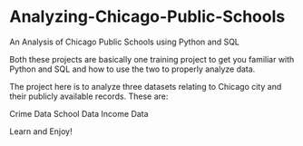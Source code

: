 # Analyzing-Chicago-Public-Schools
An Analysis of Chicago Public Schools using Python and SQL 

Both these projects are basically one training project to get you familiar with Python and SQL and how to use the two to properly
analyze data. 

The project here is to analyze three datasets relating to Chicago city and their publicly available records. These are:

Crime Data
School Data
Income Data

Learn and Enjoy!
